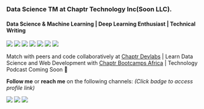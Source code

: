 ### Data Science TM at Chaptr Technology Inc(Soon LLC).
#### Data Science & Machine Learning | Deep Learning Enthusiast | Technical Writing
<img src="https://img.shields.io/badge/python%20-%2314354C.svg?&style=for-the-badge&logo=python&logoColor=white"/> <img src="https://img.shields.io/badge/html5%20-%23E34F26.svg?&style=for-the-badge&logo=html5&logoColor=white"/> <img src="https://img.shields.io/badge/css3%20-%231572B6.svg?&style=for-the-badge&logo=css3&logoColor=white"/>
<img src="https://img.shields.io/badge/TensorFlow%20-%23FF6F00.svg?&style=for-the-badge&logo=TensorFlow&logoColor=white" /> <img src="https://img.shields.io/badge/Keras%20-%23D00000.svg?&style=for-the-badge&logo=Keras&logoColor=white"/> <img src="https://img.shields.io/badge/django%20-%23092E20.svg?&style=for-the-badge&logo=django&logoColor=white"/> <img src="https://img.shields.io/badge/flask%20-%23000.svg?&style=for-the-badge&logo=flask&logoColor=white"/>

Match with peers and code collaboratively at [Chaptr Devlabs](https://chaptr.dev) | Learn Data Science and Web Development with [Chaptr Bootcamps Africa](https://chaptrglobal.com) | Technology Podcast Coming Soon 👋

**Follow me** or **reach me** on the following channels: *(Click badge to access profile link)*

[<img src="https://img.shields.io/badge/@anon_rohi%20-%231DA1F2.svg?&style=for-the-badge&logo=Twitter&logoColor=white"/>](https://twitter.com/@anon_rohi) [<img src="https://img.shields.io/badge/Rohianon%20-0077B5?style=for-the-badge&logo=linkedin&logoColor=white">](https://linkedin.com/in/rohi-anon) [<img src="https://img.shields.io/badge/rohianon48@gmail.com%20-D14836?style=for-the-badge&logo=gmail&logoColor=white">](mailto:rohianon48@gmail.com)
